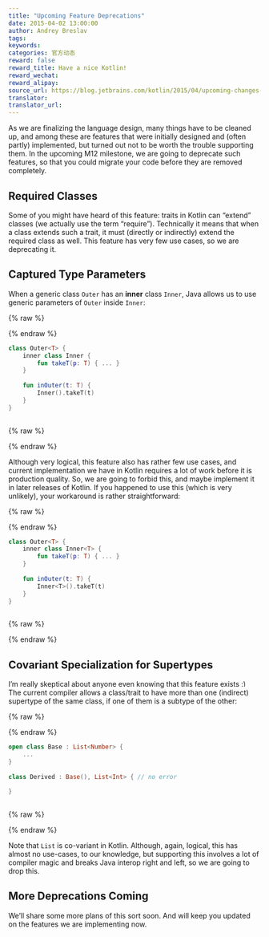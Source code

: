 ```yaml
---
title: "Upcoming Feature Deprecations"
date: 2015-04-02 13:00:00
author: Andrey Breslav
tags:
keywords:
categories: 官方动态
reward: false
reward_title: Have a nice Kotlin!
reward_wechat:
reward_alipay:
source_url: https://blog.jetbrains.com/kotlin/2015/04/upcoming-changes-and-more/
translator:
translator_url:
---
```


As we are finalizing the language design, many things have to be cleaned up, and among these are features that were initially designed and (often partly) implemented, but turned out not to be worth the trouble supporting them.
In the upcoming M12 milestone, we are going to deprecate such features, so that you could migrate your code before they are removed completely.<span id="more-1996"></span>
## Required Classes

Some of you might have heard of this feature: traits in Kotlin can “extend” classes (we actually use the term “require”).
Technically it means that when a class extends such a trait, it must (directly or indirectly) extend the required class as well. This feature has very few use cases, so we are deprecating it.
## Captured Type Parameters

When a generic class <code>Outer</code> has an <strong>inner</strong> class <code>Inner</code>, Java allows us to use generic parameters of <code>Outer</code> inside <code>Inner</code>:

{% raw %}
<p></p>
{% endraw %}

```kotlin
class Outer<T> {
    inner class Inner {
        fun takeT(p: T) { ... }
    }
 
    fun inOuter(t: T) {
        Inner().takeT(t)
    }
}
 
```

{% raw %}
<p></p>
{% endraw %}

Although very logical, this feature also has rather few use cases, and current implementation we have in Kotlin requires a lot of work before it is production quality. So, we are going to forbid this, and maybe implement it in later releases of Kotlin.
If you happened to use this (which is very unlikely), your workaround is rather straightforward:

{% raw %}
<p></p>
{% endraw %}

```kotlin
class Outer<T> {
    inner class Inner<T> {
        fun takeT(p: T) { ... }
    }
 
    fun inOuter(t: T) {
        Inner<T>().takeT(t)
    }
}
 
```

{% raw %}
<p></p>
{% endraw %}

## Covariant Specialization for Supertypes

I’m really skeptical about anyone even knowing that this feature exists <img alt=":)" class="wp-smiley" data-recalc-dims="1" src="https://i2.wp.com/blog.jetbrains.com/kotlin/wp-includes/images/smilies/simple-smile.png?w=640&amp;ssl=1" style="height: 1em; max-height: 1em;"/>
The current compiler allows a class/trait to have more than one (indirect) supertype of the same class, if one of them is a subtype of the other:

{% raw %}
<p></p>
{% endraw %}

```kotlin
open class Base : List<Number> {
    ...
}
 
class Derived : Base(), List<Int> { // no error
 
}
 
```

{% raw %}
<p></p>
{% endraw %}

Note that <code>List</code> is co-variant in Kotlin.
Although, again, logical, this has almost no use-cases, to our knowledge, but supporting this involves a lot of compiler magic and breaks Java interop right and left, so we are going to drop this.
## More Deprecations Coming

We’ll share some more plans of this sort soon. And will keep you updated on the features we are implementing now.
